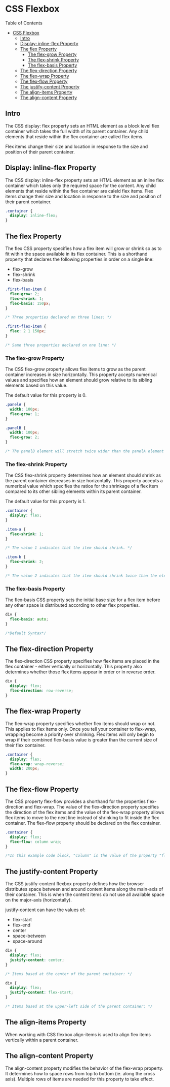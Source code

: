 # CSS Flexbox

Table of Contents

- [CSS Flexbox](#css-flexbox)
  - [Intro](#intro)
  - [Display: inline-flex Property](#display-inline-flex-property)
  - [The flex Property](#the-flex-property)
    - [The flex-grow Property](#the-flex-grow-property)
    - [The flex-shrink Property](#the-flex-shrink-property)
    - [The flex-basis Property](#the-flex-basis-property)
  - [The flex-direction Property](#the-flex-direction-property)
  - [The flex-wrap Property](#the-flex-wrap-property)
  - [The flex-flow Property](#the-flex-flow-property)
  - [The justify-content Property](#the-justify-content-property)
  - [The align-items Property](#the-align-items-property)
  - [The align-content Property](#the-align-content-property)

## Intro

The CSS display: flex property sets an HTML element as a block level flex container which takes the full width of its parent container. Any child elements that reside within the flex container are called flex items.

Flex items change their size and location in response to the size and position of their parent container.

## Display: inline-flex Property

The CSS display: inline-flex property sets an HTML element as an inline flex container which takes only the required space for the content. Any child elements that reside within the flex container are caleld flex items. Flex items change their size and location in response to the size and position of their parent container.

```css
.container {
  display: inline-flex;
}
```

## The flex Property

The flex CSS property specifies how a flex item will grow or shrink so as to fit within the space available in its flex container. This is a shorthand property that declares the following properties in order on a single line:

- flex-grow
- flex-shrink
- flex-basis

```css
.first-flex-item {
  flex-grow: 2;
  flex-shrink: 1;
  flex-basis: 150px;
}

/* Three properties declared on three lines: */

.first-flex-item {
  flex: 2 1 150px;
}

/* Same three properties declared on one line: */
```

### The flex-grow Property

The CSS flex-grow property allows flex items to grow as the parent container increases in size horizontally. This property accepts numerical values and specifies how an element should grow relative to its sibling elements based on this value.

The default value for this property is 0.

```css
.panelA {
  width: 100px;
  flex-grow: 1;
}

.panelB {
  width: 100px;
  flex-grow: 2;
}

/* The panelB element will stretch twice wider than the panelA element */
```

### The flex-shrink Property

The CSS flex-shrink property determines how an element should shrink as the parent container decreases in size horizontally. This property accepts a numerical value which specifies the ratios for the shrinkage of a flex item compared to its other sibling elements within its parent container.

The default value for this property is 1.

```css
.container {
  display: flex;
}

.item-a {
  flex-shrink: 1;
}

/* The value 1 indicates that the item should shrink. */

.item-b {
  flex-shrink: 2;
}

/* The value 2 indicates that the item should shrink twice than the element item-a. */
```

### The flex-basis Property

The flex-basis CSS property sets the initial base size for a flex item before any other space is distributed according to other flex properties.

```css
div {
  flex-basis: auto;
}

/*Default Syntax*/
```

## The flex-direction Property

The flex-direction CSS property specifies how flex items are placed in the flex container - either vertically or horizontally. This property also determines whether those flex items appear in order or in reverse order.

```css
div {
  display: flex;
  flex-direction: row-reverse;
}
```

## The flex-wrap Property

The flex-wrap property specifies whether flex items should wrap or not. This applies to flex items only. Once you tell your container to flex-wrap, wrapping become a priority over shrinking. Flex items will only begin to wrap if their combined flex-basis value is greater than the current size of their flex container.

```css
.container {
  display: flex;
  flex-wrap: wrap-reverse;
  width: 200px;
}
```

## The flex-flow Property

The CSS property flex-flow provides a shorthand for the properties flex-direction and flex-wrap. The value of the flex-direction property specifies the direction of the flex items and the value of the flex-wrap property allows flex items to move to the next line instead of shrinking to fit inside the flex container. The flex-flow property should be declared on the flex container.

```css
.container {
  display: flex;
  flex-flow: column wrap;
}

/*In this example code block, "column" is the value of the property "flex-direction" and "wrap" is the value of the property "flex-wrap".*/
```

## The justify-content Property

The CSS justify-content flexbox property defines how the browser distributes space between and around content items along the main-axis of their container. This is when the content items do not use all available space on the major-axis (horizontally).

justify-content can have the values of:

- flex-start
- flex-end
- center
- space-between
- space-around

```css
div {
  display: flex;
  justify-content: center;
}

/* Items based at the center of the parent container: */

div {
  display: flex;
  justify-content: flex-start;
}

/* Items based at the upper-left side of the parent container: */
```

## The align-items Property

When working with CSS flexbox align-items is used to align flex items vertically within a parent container.

## The align-content Property

The align-content property modifies the behavior of the flex-wrap property. It determines how to space rows from top to bottom (ie. along the cross axis). Multiple rows of items are needed for this property to take effect.
